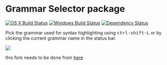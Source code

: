 # Grammar Selector package
[![OS X Build Status](https://travis-ci.org/atom/legesher-language-selector.svg?branch=master)](https://travis-ci.org/atom/legesher-language-selector)
[![Windows Build Status](https://ci.appveyor.com/api/projects/status/pg8qss03bfh4ngqm/branch/master?svg=true)](https://ci.appveyor.com/project/Atom/legesher-language-selector/branch/master) [![Dependency Status](https://david-dm.org/atom/legesher-language-selector.svg)](https://david-dm.org/atom/legesher-language-selector)

Pick the grammar used for syntax highlighting using <kbd>ctrl-shift-L</kbd> or by clicking the current grammar name in the status bar.

![](https://f.cloud.github.com/assets/671378/2241618/b7661f08-9cd9-11e3-8276-fe1c02955901.png)

this fork needs to be done from [here](https://github.com/atom/atom/tree/master/packages/grammar-selector)
